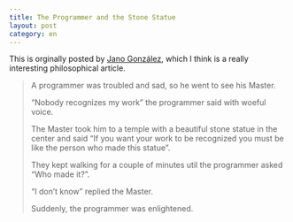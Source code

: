 ```yaml
---
title: The Programmer and the Stone Statue
layout: post
category: en
---
```


This is orginally posted by [Jano González](http://janogonzalez.com/2013/12/27/the-programmer-and-the-stone-statue.html), which I think is a really interesting philosophical article.

> A programmer was troubled and sad, so he went to see his Master.
>
> “Nobody recognizes my work” the programmer said with woeful voice.
>
> The Master took him to a temple with a beautiful stone statue in the center and said “If you want your work to be recognized you must be like the person who made this statue”.
>
> They kept walking for a couple of minutes util the programmer asked “Who made it?”.
>
> “I don’t know” replied the Master.
>
> Suddenly, the programmer was enlightened.
